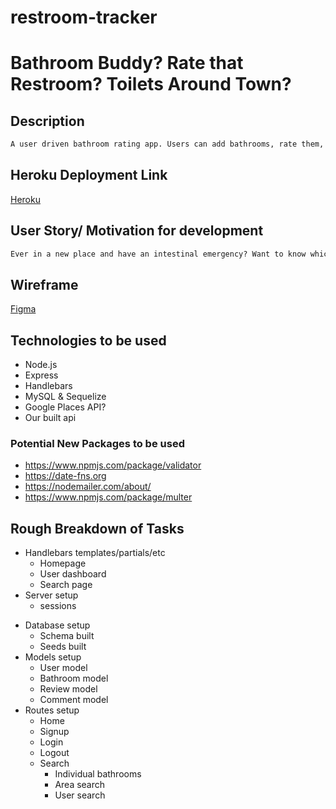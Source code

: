 # restroom-tracker

# Bathroom Buddy? Rate that Restroom? Toilets Around Town?

## Description
```md
A user driven bathroom rating app. Users can add bathrooms, rate them, leave comments, etc.
```
## Heroku Deployment Link
[Heroku](https://bathroom-buddy-v1.herokuapp.com/)

## User Story/ Motivation for development
```md
Ever in a new place and have an intestinal emergency? Want to know which stores around you have a nice bathroom to relieve yourself in peace? (NAME) is a user driven app for you to find the best bathroom in your vicinity!
```
## Wireframe
[Figma](https://www.figma.com/file/7RZH5TiqERMhoe66QA451y/Wireframing-in-Figma?node-id=0%3A1)

## Technologies to be used
- Node.js
- Express
- Handlebars
- MySQL & Sequelize
- Google Places API?
- Our built api

### Potential New Packages to be used
- https://www.npmjs.com/package/validator
- https://date-fns.org
- https://nodemailer.com/about/
- https://www.npmjs.com/package/multer

## Rough Breakdown of Tasks
- Handlebars templates/partials/etc
    - Homepage
    - User dashboard
    - Search page
- Server setup
    - sessions
* Database setup
    * Schema built
    * Seeds built
* Models setup
    * User model
    * Bathroom model
    * Review model
    * Comment model
* Routes setup
    * Home
    * Signup
    * Login
    * Logout
    * Search
        * Individual bathrooms
        * Area search
        * User search
